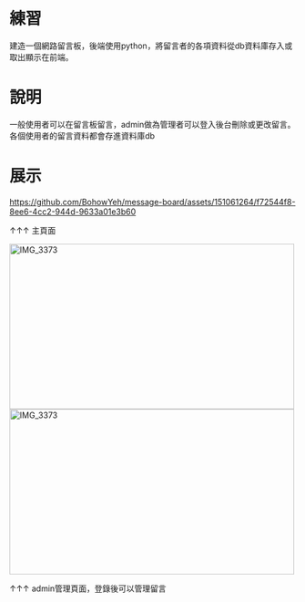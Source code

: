 # 練習
建造一個網路留言板，後端使用python，將留言者的各項資料從db資料庫存入或取出顯示在前端。

# 說明
一般使用者可以在留言板留言，admin做為管理者可以登入後台刪除或更改留言。各個使用者的留言資料都會存進資料庫db

# 展示
https://github.com/BohowYeh/message-board/assets/151061264/f72544f8-8ee6-4cc2-944d-9633a01e3b60

↑↑↑ 主頁面

<img src="https://github.com/BohowYeh/message-board/assets/151061264/ba8985c6-89da-4ebf-b277-4e7228b976ea" alt="IMG_3373" width="500" height="290">
<img src="https://github.com/BohowYeh/message-board/assets/151061264/60e6b721-6500-40e1-98b0-49b913d2a32e" alt="IMG_3373" width="500" height="290">

↑↑↑ admin管理頁面，登錄後可以管理留言




